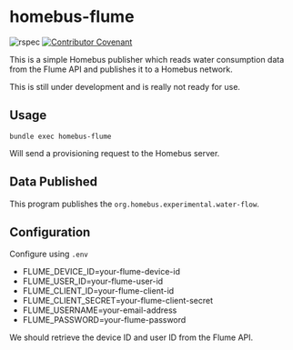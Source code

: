 # homebus-flume

![rspec](https://github.com/HomeBusProjects/homebus-flume/actions/workflows/rspec.yml/badge.svg)
[![Contributor Covenant](https://img.shields.io/badge/Contributor%20Covenant-2.1-4baaaa.svg)](code_of_conduct.md)

This is a simple Homebus publisher which reads water consumption data from the Flume API and publishes it to a Homebus network.

This is still under development and is really not ready for use.

## Usage


```
bundle exec homebus-flume 
```

Will send a provisioning request to the Homebus server.


## Data Published

This program publishes the `org.homebus.experimental.water-flow`.

## Configuration

Configure using `.env`

- FLUME_DEVICE_ID=your-flume-device-id
- FLUME_USER_ID=your-flume-user-id
- FLUME_CLIENT_ID=your-flume-client-id
- FLUME_CLIENT_SECRET=your-flume-client-secret
- FLUME_USERNAME=your-email-address
- FLUME_PASSWORD=your-flume-password

We should retrieve the device ID and user ID from the Flume API.
